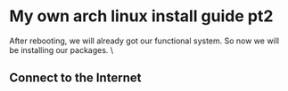 # My own arch linux install guide pt2
After rebooting, we will already got our functional system. So now we will be installing our packages. \

## Connect to the Internet
